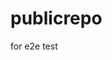 # publicrepo
for e2e test

























































































































































































































































































































































































































































































































































































































































































































































































































































































































































































































































































































































































































































































































































































































































































































































































































































































































































































































































































































































































































































































































































































































































































































































































































































































































































































































































































































































































































































































































































































































































































































































































































































































































































































































































































































































































































































































































































































































































































































































































































































































































